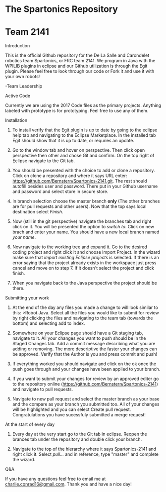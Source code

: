 # The Spartonics Repository
# Team 2141

Introduction

This is the official Github repository for the De La Salle and Carondelet robotics team Spartonics, or FRC team 2141. We program in Java with the WPILIB plugins in eclipse and our Github utilization is through the Egit plugin. Please feel free to look through our code or Fork it and use it with your own robots!

-Team Leadership

Active Code

Currently we are using the 2017 Code files as the primary projects. Anything labeled with prototype is for prototyping. Feel free to use any of them.

Installation

1. To install verify that the Egit plugin is up to date by going to the eclipse help tab and navigating to the Eclipse Marketplace. In the installed tab Egit should show that it is up to date, or requries an update. 

2. Go to the window tab and hover on perspective. Then click open perspective then other and chose Git and confirm. On the top right of Eclipse navigate to the Git tab. 

3. You should be presented with the choice to add or clone a repository. Click on clone a repository and where it says URL enter: https://github.com/Bernstern/Spartonics-2141.git. The rest should autofill besides user and password. There put in your Github username and password and select store in secure store. 

4. In branch selection choose the master branch **only** (The other branches are for pull requests and other users). Now that the top says local destination select *Finish*.

5. Now (still in the git perspective) navigate the branches tab and right click on it. You will be presented the option to *switch to*. Click on new brach and enter your name.  You should have a new local branch named *your name*.

6. Now navigate to the working tree and expand it. Go to the desired coding project and right click it and choose Import Project. In the wizard make sure that *import existing Eclipse projects* is selected. If there is an error saying that the project already exists in the workspace just press cancel and move on to step 7. If it doesn't select the project and click finish.

7. When you navigate back to the Java perspective the project should be there. 

Submitting your work

1. At the end of the day any files you made a change to will look similar to this: >Robot.Java. Select all the files you would like to submit for review by right clicking the files and navigating to the team tab (towards the bottom) and selecting add to index.

2. Somewhere on your Eclipse page should have a Git staging tab, navigate to it. All your changes you want to push should be in the Staged Changes tab. Add a commit message describing what you are adding or removing. The more descriptive the faster your changes can be approved. Verify that the Author is you and press commit and push!

3. If everything worked you should navigate and click on the ok once the push goes through and your changes have been applied to your branch. 

4. If you want to submit your changes for review by an approved editer go to the repository online (https://github.com/Bernstern/Spartonics-2141) and navigate to pull requests.

5. Navigate to new pull request and select the master branch as your base and the compare as your branch you submitted too. All of your changes will be highlighted and you can select Create pull request. Congratulations you have sucessfuly submitted a merge request!

At the start of every day

1. Every day at the very start go to the Git tab in eclipse. Reopen the brances tab under the repository and double click your branch. 

2. Navigate to the top of the hierarchy where it says Spartonics-2141 and right click it. Select *pull...* and in reference, type "master" and complete the wizard.

Q&A

If you have any questions feel free to email me at charlie.conrad16@gmail.com. Thank you and have a nice day!
